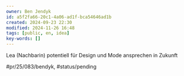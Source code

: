 ```yaml
---
owner: Ben Jendyk
id: a5f2fa66-20c1-4a06-ad1f-bca54646ad1b
created: 2024-09-23 22:30
modified: 2024-11-26 16:48
tags: [public, en, idea]
key-words: []
---
```


Lea (Nachbarin) potentiell für Design und Mode ansprechen in Zukunft 


#pr/25/083/bendyk, #status/pending